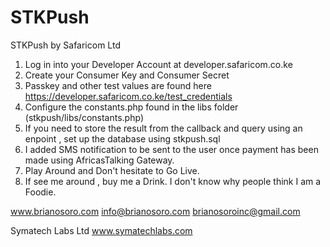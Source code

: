 # STKPush
STKPush by Safaricom Ltd

1. Log in into your Developer Account at developer.safaricom.co.ke
2. Create your Consumer Key and Consumer Secret
3. Passkey and other test values are found here https://developer.safaricom.co.ke/test_credentials 
4. Configure the constants.php found in the libs folder (stkpush/libs/constants.php)
5. If you need to store the result from the callback and query using an enpoint , set up the database using stkpush.sql
6. I added SMS notification to be sent to the user once payment has been made using AfricasTalking Gateway.
7. Play Around and Don't hesitate to Go Live. 
8. If see me around , buy me a Drink. I don't know why people think I am a Foodie.

www.brianosoro.com
info@brianosoro.com
brianosoroinc@gmail.com

Symatech Labs Ltd
www.symatechlabs.com
